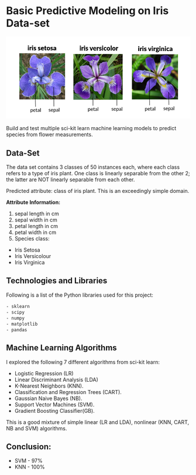 # Basic Predictive Modeling on Iris Data-set

![iris-image](img/iris-species.png)

Build and test multiple sci-kit learn machine learning models to predict species from flower measurements.

## Data-Set
The data set contains 3 classes of 50 instances each, where each class refers to a type of iris plant. One class is linearly separable from the other 2; the latter are NOT linearly separable from each other. 

Predicted attribute: class of iris plant. 
This is an exceedingly simple domain.

**Attribute Information:**

1. sepal length in cm 
2. sepal width in cm 
3. petal length in cm 
4. petal width in cm 
5. Species class: 
- Iris Setosa 
- Iris Versicolour 
- Iris Virginica

## Technologies and Libraries
Following is a list of the Python libraries used for this project:
```
- sklearn
- scipy
- numpy
- matplotlib
- pandas
```

## Machine Learning Algorithms
I explored the following 7 different algorithms from sci-kit learn:

- Logistic Regression (LR)
- Linear Discriminant Analysis (LDA)
- K-Nearest Neighbors (KNN).
- Classification and Regression Trees (CART).
- Gaussian Naive Bayes (NB).
- Support Vector Machines (SVM).
- Gradient Boosting Classifier(GB).

This is a good mixture of simple linear (LR and LDA), nonlinear (KNN, CART, NB and SVM) algorithms.

## Conclusion:
* SVM - 97%
* KNN - 100%


